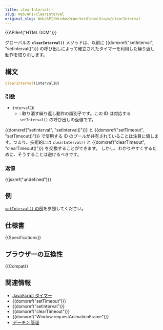 ```yaml
---
title: clearInterval()
slug: Web/API/clearInterval
original_slug: Web/API/WindowOrWorkerGlobalScope/clearInterval
---
```

{{APIRef("HTML DOM")}}

グローバルの **`clearInterval()`** メソッドは、以前に {{domxref("setInterval", "setInterval()")}} の呼び出しによって確立されたタイマーを利用した繰り返し動作を取り消します。

## 構文

```js
clearInterval(intervalID)
```

### 引数

- `intervalID`
  - : 取り消す繰り返し動作の識別子です。この ID は対応する `setInterval()` の呼び出しの返値です。

{{domxref("setInterval", "setInterval()")}} と {{domxref("setTimeout", "setTimeout()")}} で使用する ID のプールが共有されていることは注目に値します。つまり、技術的には `clearInterval()` と {{domxref("clearTimeout", "clearTimeout()")}} を交換することができます。
しかし、わかりやすくするために、そうすることは避けるべきです。

### 返値

{{jsxref("undefined")}}

## 例

[`setInterval()` の例](/ja/docs/Web/API/setInterval#examples)を参照してください。

## 仕様書

{{Specifications}}

## ブラウザーの互換性

{{Compat}}

## 関連情報

- [JavaScript タイマー](/ja/docs/JavaScript/Timers)
- {{domxref("setTimeout")}}
- {{domxref("setInterval")}}
- {{domxref("clearTimeout")}}
- {{domxref("Window.requestAnimationFrame")}}
- [_デーモン_ 管理](/ja/docs/JavaScript/Timers/Daemons)
